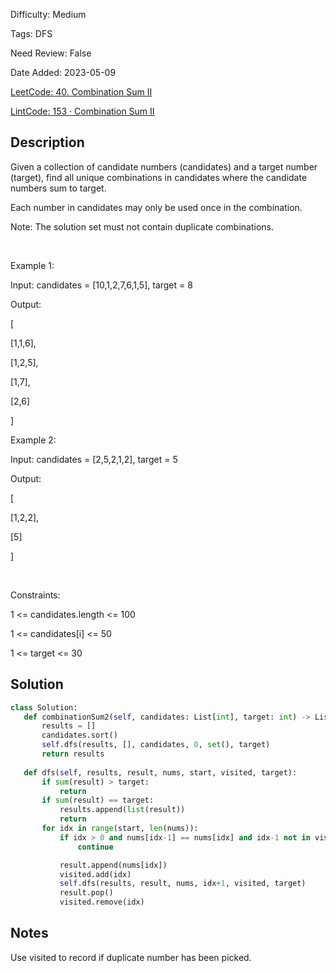 Difficulty: Medium

Tags: DFS

Need Review: False

Date Added: 2023-05-09

[LeetCode: 40. Combination Sum II](https://leetcode.com/problems/combination-sum-ii/)

[LintCode: 153 · Combination Sum II](https://lintcode.com/problem/153 )

## Description 

Given a collection of candidate numbers (candidates) and a target number (target), find all unique combinations in candidates where the candidate numbers sum to target.

Each number in candidates may only be used once in the combination.

Note: The solution set must not contain duplicate combinations.

 

Example 1:



Input: candidates = [10,1,2,7,6,1,5], target = 8

Output: 

[

[1,1,6],

[1,2,5],

[1,7],

[2,6]

]



Example 2:



Input: candidates = [2,5,2,1,2], target = 5

Output: 

[

[1,2,2],

[5]

]



 

Constraints:



1 <= candidates.length <= 100

1 <= candidates[i] <= 50

1 <= target <= 30



## Solution 
 ```python 
class Solution:
    def combinationSum2(self, candidates: List[int], target: int) -> List[List[int]]:
        results = []
        candidates.sort()
        self.dfs(results, [], candidates, 0, set(), target)
        return results
        
    def dfs(self, results, result, nums, start, visited, target):
        if sum(result) > target:
            return
        if sum(result) == target:
            results.append(list(result))
            return
        for idx in range(start, len(nums)):
            if idx > 0 and nums[idx-1] == nums[idx] and idx-1 not in visited:
                continue

            result.append(nums[idx])
            visited.add(idx)
            self.dfs(results, result, nums, idx+1, visited, target)
            result.pop()
            visited.remove(idx)
 ``` 
## Notes
Use visited to record if duplicate number has been picked.